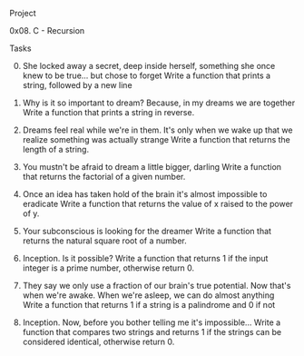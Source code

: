 Project

0x08. C - Recursion

Tasks

0. She locked away a secret, deep inside herself, something she once knew to be true... but chose to forget
	Write a function that prints a string, followed by a new line

1. Why is it so important to dream? Because, in my dreams we are together
	Write a function that prints a string in reverse.

2. Dreams feel real while we're in them. It's only when we wake up that we realize something was actually strange
	Write a function that returns the length of a string.

3. You mustn't be afraid to dream a little bigger, darling
	Write a function that returns the factorial of a given number.

4. Once an idea has taken hold of the brain it's almost impossible to eradicate
	Write a function that returns the value of x raised to the power of y.

5. Your subconscious is looking for the dreamer
	Write a function that returns the natural square root of a number.

6. Inception. Is it possible?
	Write a function that returns 1 if the input integer is a prime number, otherwise return 0.

7. They say we only use a fraction of our brain's true potential. Now that's when we're awake. When we're asleep, we can do almost anything
	Write a function that returns 1 if a string is a palindrome and 0 if not

8. Inception. Now, before you bother telling me it's impossible...
	Write a function that compares two strings and returns 1 if the strings can be considered identical, otherwise return 0.
